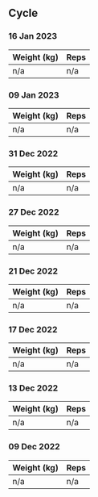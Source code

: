 ## Cycle

### 16 Jan 2023

| Weight (kg) | Reps |
| ----------- | ---- |
| n/a | n/a |

### 09 Jan 2023

| Weight (kg) | Reps |
| ----------- | ---- |
| n/a | n/a |

### 31 Dec 2022

| Weight (kg) | Reps |
| ----------- | ---- |
| n/a | n/a |

### 27 Dec 2022

| Weight (kg) | Reps |
| ----------- | ---- |
| n/a | n/a |

### 21 Dec 2022

| Weight (kg) | Reps |
| ----------- | ---- |
| n/a | n/a |

### 17 Dec 2022

| Weight (kg) | Reps |
| ----------- | ---- |
| n/a | n/a |

### 13 Dec 2022

| Weight (kg) | Reps |
| ----------- | ---- |
| n/a | n/a |

### 09 Dec 2022

| Weight (kg) | Reps |
| ----------- | ---- |
| n/a | n/a |